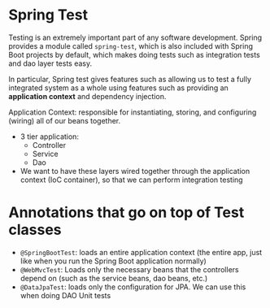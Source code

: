 # Spring Test
Testing is an extremely important part of any software development. Spring provides a module called `spring-test`, which is also included with Spring Boot projects by default, which makes doing tests such as integration tests and dao layer tests easy. 

In particular, Spring test gives features such as allowing us to test a fully integrated system as a whole using features such as providing an **application context** and dependency injection.

Application Context: responsible for instantiating, storing, and configuring (wiring) all of our beans together.
- 3 tier application:
    - Controller
    - Service
    - Dao
- We want to have these layers wired together through the application context (IoC container), so that we can perform integration testing

# Annotations that go on top of Test classes
- `@SpringBootTest`: loads an entire application context (the entire app, just like when you run the Spring Boot application normally)
- `@WebMvcTest`: Loads only the necessary beans that the controllers depend on (such as the service beans, dao beans, etc.)
- `@DataJpaTest`: loads only the configuration for JPA. We can use this when doing DAO Unit tests